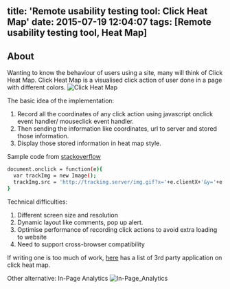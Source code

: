 title: 'Remote usability testing tool: Click Heat Map'
date: 2015-07-19 12:04:07
tags: [Remote usability testing tool, Heat Map]
---
## About
Wanting to know the behaviour of users using a site, many will think of Click Heat Map.
Click Heat Map is a visualised click action of user done in a page with different colors.
![Click Heat Map](http://blog.corunet.com/uploads/final.png "Click Heat Map")

The basic idea of the implementation:
1. Record all the coordinates of any click action using javascript onclick event handler/ mouseclick event handler.
2. Then sending the information like coordinates, url to server and stored those information.
3. Display those stored information in heat map style.

Sample code from [stackoverflow](http://stackoverflow.com/questions/2496267/recording-user-data-for-heatmap-with-javascript)
```bash
document.onclick = function(e){
  var trackImg = new Image();
  trackImg.src = 'http://tracking.server/img.gif?x='+e.clientX+'&y='+e.clientY;
}
 ```
 
Technical difficulties:
1. Different screen size and resolution
2. Dynamic layout like comments,  pop up alert.
3. Optimise performance of recording click actions to avoid extra loading to website
4. Need to support cross-browser compatibility

If writing one is too much of work, [here](http://www.paulolyslager.com/heatmap-hot-or-not/) has a list of 3rd party application on click heat map.

Other alternative:
In-Page Analytics
![In-Page_Analytics](https://lh3.googleusercontent.com/-Qx4GZbibbtY/Va0wbWoazJI/AAAAAAAAAUc/kwzlqAJSYEo/w1009-h520-no/In-Page_Analytics.png "In-Page_Analytics")




